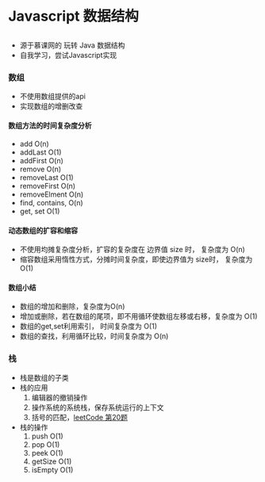 # Javascript 数据结构

##
- 源于慕课网的 玩转 Java 数据结构
- 自我学习，尝试Javascript实现

### 数组
- 不使用数组提供的api
- 实现数组的增删改查

#### 数组方法的时间复杂度分析
- add O(n)
- addLast O(1)
- addFirst O(n)
- remove O(n)
- removeLast O(1)
- removeFirst O(n)
- removeElment O(n)
- find, contains, O(n)
- get, set O(1)

#### 动态数组的扩容和缩容
- 不使用均摊复杂度分析，扩容的复杂度在 边界值 size 时， 复杂度为 O(n)
- 缩容数组采用惰性方式，分摊时间复杂度，即使边界值为 size时， 复杂度为 O(1)

#### 数组小结
- 数组的增加和删除，复杂度为O(n)
- 增加或删除，若在数组的尾项，即不用循环使数组左移或右移，复杂度为 O(1)
- 数组的get,set利用索引， 时间复杂度为 O(1)
- 数组的查找，利用循环比较，时间复杂度为 O(n)

### 栈
- 栈是数组的子类
- 栈的应用
  1. 编辑器的撤销操作
  2. 操作系统的系统栈，保存系统运行的上下文
  3. 括号的匹配，[leetCode 第20题](https://leetcode-cn.com/problems/valid-parentheses/description/)
- 栈的操作
  1. push O(1)
  2. pop O(1)
  3. peek O(1)
  4. getSize O(1)
  5. isEmpty O(1) 

